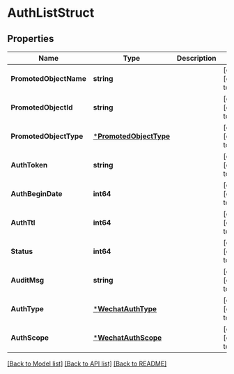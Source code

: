 # AuthListStruct

## Properties
Name | Type | Description | Notes
------------ | ------------- | ------------- | -------------
**PromotedObjectName** | **string** |  | [optional] [default to null]
**PromotedObjectId** | **string** |  | [optional] [default to null]
**PromotedObjectType** | [***PromotedObjectType**](PromotedObjectType.md) |  | [optional] [default to null]
**AuthToken** | **string** |  | [optional] [default to null]
**AuthBeginDate** | **int64** |  | [optional] [default to null]
**AuthTtl** | **int64** |  | [optional] [default to null]
**Status** | **int64** |  | [optional] [default to null]
**AuditMsg** | **string** |  | [optional] [default to null]
**AuthType** | [***WechatAuthType**](WechatAuthType.md) |  | [optional] [default to null]
**AuthScope** | [***WechatAuthScope**](WechatAuthScope.md) |  | [optional] [default to null]

[[Back to Model list]](../README.md#documentation-for-models) [[Back to API list]](../README.md#documentation-for-api-endpoints) [[Back to README]](../README.md)


